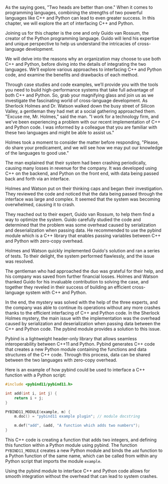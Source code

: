 As the saying goes, "Two heads are better than one." When it comes to programming languages, combining the strengths of two powerful languages like C++ and Python can lead to even greater success. In this chapter, we will explore the art of interfacing C++ and Python.

Joining us for this chapter is the one and only Guido van Rossum, the creator of the Python programming language. Guido will lend his expertise and unique perspective to help us understand the intricacies of cross-language development.

We will delve into the reasons why an organization may choose to use both C++ and Python, before diving into the details of integrating the two languages. We’ll explore various approaches to interfacing C++ and Python code, and examine the benefits and drawbacks of each method. 

Through case studies and code examples, we’ll provide you with the tools you need to build high-performance systems that take full advantage of both C++ and Python. So, grab your magnifying glass and join us as we investigate the fascinating world of cross-language development.
As Sherlock Holmes and Dr. Watson walked down the busy street of Silicon Valley, a gentleman they had met at a social gathering approached them. "Excuse me, Mr. Holmes," said the man. "I work for a technology firm, and we’ve been experiencing a problem with our recent implementation of C++ and Python code. I was informed by a colleague that you are familiar with these two languages and might be able to assist us."

Holmes took a moment to consider the matter before responding, "Please, do share your predicament, and we will see how we may put our knowledge of the languages to good use."

The man explained that their system had been crashing periodically, causing many losses in revenue for the company. It was developed using C++ on the backend, and Python on the front end, with data being passed back and forth via an interface.

Holmes and Watson put on their thinking caps and began their investigation. They reviewed the code and noticed that the data being passed through the interface was large and complex. It seemed that the system was becoming overwhelmed, causing it to crash.

They reached out to their expert, Guido van Rossum, to help them find a way to optimize the system. Guido carefully studied the code and determined that the problem was some overhead caused by serialization and deserialization when passing data. He recommended to use the pybind module which is a C++ library that enables passing variables between C++ and Python with zero-copy overhead.

Holmes and Watson quickly implemented Guido's solution and ran a series of tests. To their delight, the system performed flawlessly, and the issue was resolved.

The gentleman who had approached the duo was grateful for their help, and his company was saved from further financial losses. Holmes and Watson thanked Guido for his invaluable contribution to solving the case, and together they reveled in their success of building an efficient cross-language system with C++ and Python.

In the end, the mystery was solved with the help of the three experts, and the company was able to continue its operations without any more crashes thanks to the efficient interfacing of C++ and Python code.
In the Sherlock Holmes mystery, the main issue with the implementation was the overhead caused by serialization and deserialization when passing data between the C++ and Python code. The pybind module provides a solution to this issue. 

Pybind is a lightweight header-only library that allows seamless interoperability between C++11 and Python. Pybind generates C++ code that creates a new Python module containing the functions and data structures of the C++ code. Through this process, data can be shared between the two languages with zero-copy overhead.

Here is an example of how pybind could be used to interface a C++ function with a Python script:

```c++
#include <pybind11/pybind11.h>

int add(int i, int j) {
    return i + j;
}

PYBIND11_MODULE(example, m) {
    m.doc() = "pybind11 example plugin"; // module docstring

    m.def("add", &add, "A function which adds two numbers");
}
```
This C++ code is creating a function that adds two integers, and defining this function within a Python module using pybind. The function `PYBIND11_MODULE` creates a new Python module and binds the `add` function to a Python function of the same name, which can be called from within any Python script that imports the module `example`.

Using the pybind module to interface C++ and Python code allows for smooth integration without the overhead that can lead to system crashes.